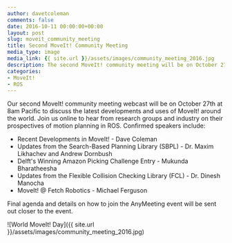 ```yaml
---
author: davetcoleman
comments: false
date: 2016-10-11 00:00:00+00:00
layout: post
slug: moveit_community_meeting
title: Second MoveIt! Community Meeting
media_type: image
media_link: {{ site.url }}/assets/images/community_meeting_2016.jpg
description: The second MoveIt! community meeting will be on October 27th at 8am Pacific to discuss the latest developments and uses of MoveIt! around the world.
categories:
- MoveIt!
- ROS
---
```


Our second MoveIt! community meeting webcast will be on October 27th at 8am Pacific to discuss the latest developments and uses of MoveIt! around the world. Join us online to hear from research groups and industry on their prospectives of motion planning in ROS. Confirmed speakers include:

- Recent Developments in MoveIt! - Dave Coleman
- Updates from the Search-Based Planning Library (SBPL) - Dr. Maxim Likhachev and Andrew Dornbush
- Delft's Winning Amazon Picking Challenge Entry - Mukunda Bharatheesha
- Updates from the Flexible Collision Checking Library (FCL) - Dr. Dinesh Manocha
- MoveIt! @ Fetch Robotics - Michael Ferguson

Final agenda and details on how to join the AnyMeeting event will be sent out closer to the event.

![World MoveIt! Day]({{ site.url }}/assets/images/community_meeting_2016.jpg)
